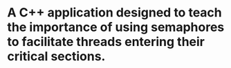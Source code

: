 # A C++ application designed to teach the importance of using semaphores to facilitate threads entering their critical sections. 
